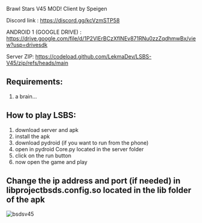 Brawl Stars V45 MOD! Client by Speigen

Discord link : https://discord.gg/kcVzmSTP58

ANDROID 1 (GOOGLE DRIVE) : https://drive.google.com/file/d/1P2VlErBCzXflNEv871RNu0zzZqdhmwBx/view?usp=drivesdk

Server ZIP: https://codeload.github.com/LekmaDev/LSBS-V45/zip/refs/heads/main

## Requirements: ##
1. a brain...

## How to play LSBS: ##
1. download server and apk
2. install the apk
3. download pydroid (if you want to run from the phone)
4. open in pydroid Core.py located in the server folder
5. click on the run button
6. now open the game and play

## Change the ip address and port (if needed) in libprojectbsds.config.so located in the lib folder of the apk ##

![bsdsv45](![image](https://user-images.githubusercontent.com/106377626/218463913-02c676d3-372f-4d15-b4a0-1e5c31f0bac2.png))
